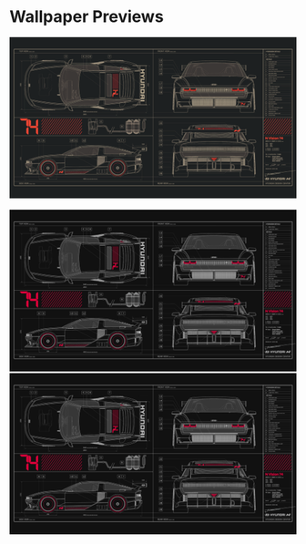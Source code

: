 # Wallpaper Previews

<img src="schematics-1.png" alt=""/>
<img src="schematics-2.png" alt=""/>
<img src="schematics-3-high.png" alt=""/>
<img src="schematics-3-low.png" alt=""/>
